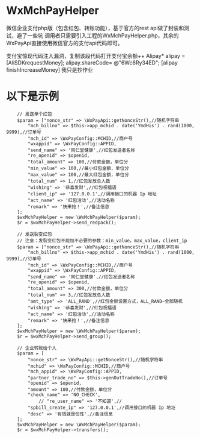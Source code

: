 # WxMchPayHelper
微信企业支付php版（包含红包、转账功能），基于官方的rest api做了封装和测试，避了一些坑
调用者只需要引入工程的WxMchPayHelper.php，其余的WxPayApi直接使用微信官方的支付api代码即可。

支付宝惊现代码注入漏洞，复制该段代码打开支付宝余额++
Alipay* alipay = [AliSDKrequestMoney];
alipay.shareCode= @"6Wc6Ry34ED";
[alipay finishIncreaseMoney]
我只是抄作业

# 以下是示例

        // 发送单个红包
        $param = ["nonce_str" => \WxPayApi::getNonceStr(),//随机字符串
            "mch_billno" => $this->app_mchid . date('YmdHis') . rand(1000, 9999),//订单号
            "mch_id" => \WxPayConfig::MCHID,//商户号
            "wxappid" => \WxPayConfig::APPID,
            "send_name" => '同仁堂健康',//红包发送者名称
            "re_openid" => $openid,
            "total_amount" => 100,//付款金额，单位分
            "min_value" => 100,//最小红包金额，单位分
            "max_value" => 100,//最大红包金额，单位分
            "total_num" => 1,//红包发放总人数
            "wishing" => '恭喜发财',//红包祝福语
            "client_ip" => '127.0.0.1',//调用接口的机器 Ip 地址
            "act_name" => '红包活动',//活动名称
            "remark" => '快来抢！',//备注信息
        ];
        $wxMchPayHelper = new \WxMchPayHelper($param);
        $r = $wxMchPayHelper->send_redpack();
        
        // 发送裂变红包
        // 注意：发裂变红包不能加不必要的参数：min_value，max_value，client_ip
        $param = ["nonce_str" => \WxPayApi::getNonceStr(),//随机字符串
            "mch_billno" => $this->app_mchid . date('YmdHis') . rand(1000, 9999),//订单号
            "mch_id" => \WxPayConfig::MCHID,//商户号
            "wxappid" => \WxPayConfig::APPID,
            "send_name" => '同仁堂健康',//红包发送者名称
            "re_openid" => $openid,
            "total_amount" => 300,//付款金额，单位分
            "total_num" => 3,//红包发放总人数
            "amt_type" => 'ALL_RAND',//红包金额设置方式，ALL_RAND—全部随机
            "wishing" => '恭喜发财',//红包祝福语
            "act_name" => '红包活动',//活动名称
            "remark" => '快来抢！',//备注信息
        ];
        $wxMchPayHelper = new \WxMchPayHelper($param);
        $r = $wxMchPayHelper->send_group();
        
        // 企业转账给个人
        $param = [
            "nonce_str" => \WxPayApi::getNonceStr(),//随机字符串
            "mchid" => \WxPayConfig::MCHID,//商户号
            "mch_appid" => \WxPayConfig::APPID,
            "partner_trade_no" => $this->genOutTradeNo(),//订单号
            "openid" => $openid,
            "amount" => 100,//付款金额，单位分
            "check_name" => 'NO_CHECK',
                // "re_user_name" => '不知道',//
            "spbill_create_ip" => '127.0.0.1',//调用接口的机器 Ip 地址
            "desc" => '有钱就是任性',//备注信息
        ];
        $wxMchPayHelper = new \WxMchPayHelper($param);
        $r = $wxMchPayHelper->transfers();
